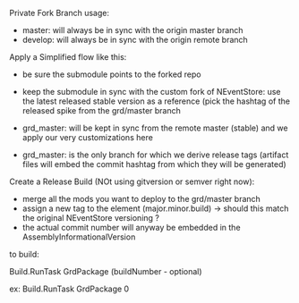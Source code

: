 Private Fork Branch usage:

- master: will always be in sync with the origin master branch
- develop: will always be in sync with the origin remote branch

Apply a Simplified flow like this:

- be sure the submodule points to the forked repo
- keep the submodule in sync with the custom fork of NEventStore: use the latest released stable version as a reference (pick the hashtag of the released spike from the grd/master branch

- grd_master: will be kept in sync from the remote master (stable) and we apply our very customizations here
- grd_master: is the only branch for which we derive release tags (artifact files will embed the commit hashtag from which they will be generated)

Create a Release Build (NOt using gitversion or semver right now):

- merge all the mods you want to deploy to the grd/master branch
- assign a new tag to the element (major.minor.build) -> should this match the original NEventStore versioning ?
- the actual commit number will anyway be embedded in the AssemblyInformationalVersion

to build:

Build.RunTask GrdPackage (buildNumber - optional)

ex:
Build.RunTask GrdPackage 0

